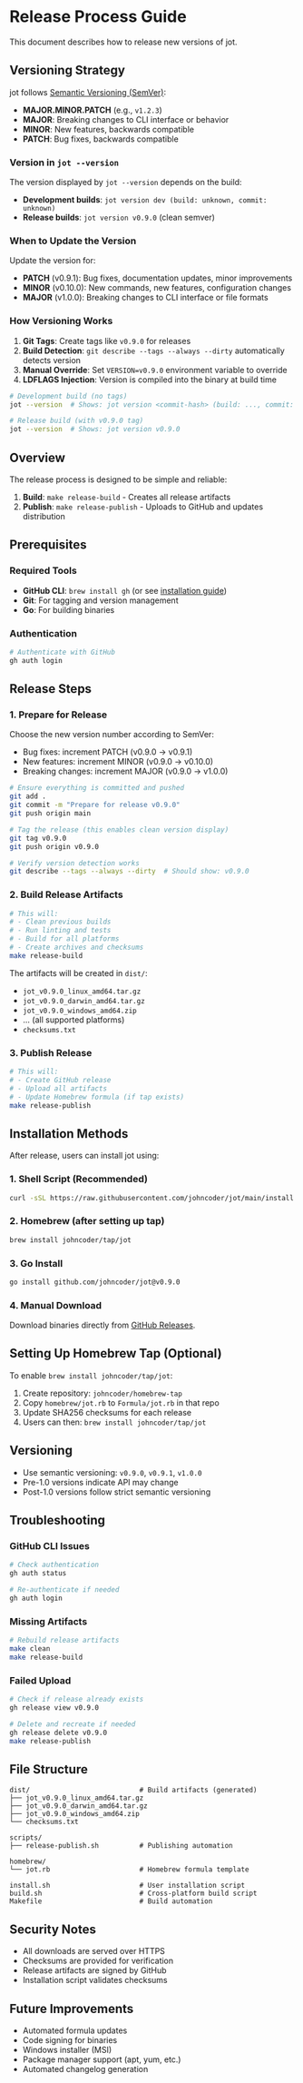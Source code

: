 # Release Process Guide

This document describes how to release new versions of jot.

## Versioning Strategy

jot follows [Semantic Versioning (SemVer)](https://semver.org/):

- **MAJOR.MINOR.PATCH** (e.g., `v1.2.3`)
- **MAJOR**: Breaking changes to CLI interface or behavior
- **MINOR**: New features, backwards compatible
- **PATCH**: Bug fixes, backwards compatible

### Version in `jot --version`

The version displayed by `jot --version` depends on the build:

- **Development builds**: `jot version dev (build: unknown, commit: unknown)`
- **Release builds**: `jot version v0.9.0` (clean semver)

### When to Update the Version

Update the version for:

- **PATCH** (v0.9.1): Bug fixes, documentation updates, minor improvements
- **MINOR** (v0.10.0): New commands, new features, configuration changes
- **MAJOR** (v1.0.0): Breaking changes to CLI interface or file formats

### How Versioning Works

1. **Git Tags**: Create tags like `v0.9.0` for releases
2. **Build Detection**: `git describe --tags --always --dirty` automatically detects version
3. **Manual Override**: Set `VERSION=v0.9.0` environment variable to override
4. **LDFLAGS Injection**: Version is compiled into the binary at build time

```bash
# Development build (no tags)
jot --version  # Shows: jot version <commit-hash> (build: ..., commit: ...)

# Release build (with v0.9.0 tag)
jot --version  # Shows: jot version v0.9.0
```

## Overview

The release process is designed to be simple and reliable:

1. **Build**: `make release-build` - Creates all release artifacts
2. **Publish**: `make release-publish` - Uploads to GitHub and updates distribution

## Prerequisites

### Required Tools

- **GitHub CLI**: `brew install gh` (or see [installation guide](https://cli.github.com/))
- **Git**: For tagging and version management
- **Go**: For building binaries

### Authentication

```bash
# Authenticate with GitHub
gh auth login
```

## Release Steps

### 1. Prepare for Release

Choose the new version number according to SemVer:

- Bug fixes: increment PATCH (v0.9.0 → v0.9.1)
- New features: increment MINOR (v0.9.0 → v0.10.0)
- Breaking changes: increment MAJOR (v0.9.0 → v1.0.0)

```bash
# Ensure everything is committed and pushed
git add .
git commit -m "Prepare for release v0.9.0"
git push origin main

# Tag the release (this enables clean version display)
git tag v0.9.0
git push origin v0.9.0

# Verify version detection works
git describe --tags --always --dirty  # Should show: v0.9.0
```

### 2. Build Release Artifacts

```bash
# This will:
# - Clean previous builds
# - Run linting and tests
# - Build for all platforms
# - Create archives and checksums
make release-build
```

The artifacts will be created in `dist/`:

- `jot_v0.9.0_linux_amd64.tar.gz`
- `jot_v0.9.0_darwin_amd64.tar.gz`
- `jot_v0.9.0_windows_amd64.zip`
- ... (all supported platforms)
- `checksums.txt`

### 3. Publish Release

```bash
# This will:
# - Create GitHub release
# - Upload all artifacts
# - Update Homebrew formula (if tap exists)
make release-publish
```

## Installation Methods

After release, users can install jot using:

### 1. Shell Script (Recommended)

```bash
curl -sSL https://raw.githubusercontent.com/johncoder/jot/main/install.sh | sh
```

### 2. Homebrew (after setting up tap)

```bash
brew install johncoder/tap/jot
```

### 3. Go Install

```bash
go install github.com/johncoder/jot@v0.9.0
```

### 4. Manual Download

Download binaries directly from [GitHub Releases](https://github.com/johncoder/jot/releases).

## Setting Up Homebrew Tap (Optional)

To enable `brew install johncoder/tap/jot`:

1. Create repository: `johncoder/homebrew-tap`
2. Copy `homebrew/jot.rb` to `Formula/jot.rb` in that repo
3. Update SHA256 checksums for each release
4. Users can then: `brew install johncoder/tap/jot`

## Versioning

- Use semantic versioning: `v0.9.0`, `v0.9.1`, `v1.0.0`
- Pre-1.0 versions indicate API may change
- Post-1.0 versions follow strict semantic versioning

## Troubleshooting

### GitHub CLI Issues

```bash
# Check authentication
gh auth status

# Re-authenticate if needed
gh auth login
```

### Missing Artifacts

```bash
# Rebuild release artifacts
make clean
make release-build
```

### Failed Upload

```bash
# Check if release already exists
gh release view v0.9.0

# Delete and recreate if needed
gh release delete v0.9.0
make release-publish
```

## File Structure

```
dist/                           # Build artifacts (generated)
├── jot_v0.9.0_linux_amd64.tar.gz
├── jot_v0.9.0_darwin_amd64.tar.gz
├── jot_v0.9.0_windows_amd64.zip
└── checksums.txt

scripts/
├── release-publish.sh          # Publishing automation

homebrew/
└── jot.rb                      # Homebrew formula template

install.sh                      # User installation script
build.sh                        # Cross-platform build script
Makefile                        # Build automation
```

## Security Notes

- All downloads are served over HTTPS
- Checksums are provided for verification
- Release artifacts are signed by GitHub
- Installation script validates checksums

## Future Improvements

- Automated formula updates
- Code signing for binaries
- Windows installer (MSI)
- Package manager support (apt, yum, etc.)
- Automated changelog generation
